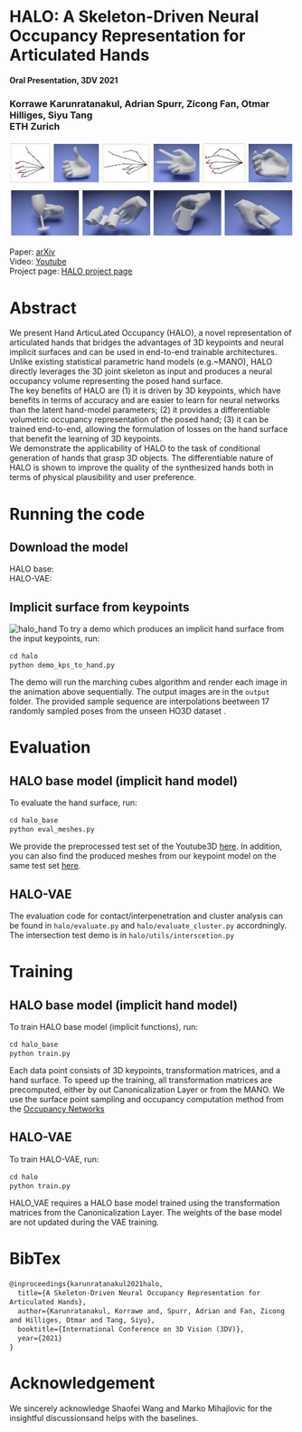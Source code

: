 # HALO: A Skeleton-Driven Neural Occupancy Representation for Articulated Hands
**Oral Presentation, 3DV 2021**

### Korrawe Karunratanakul, Adrian Spurr, Zicong Fan, Otmar Hilliges, Siyu Tang  <br/>  ETH Zurich

![halo_teaser](/assets/teaser.jpg "HALO teaser")

Paper: [arXiv](https://arxiv.org/abs/2109.11399) <br/>
Video: [Youtube](http://www.youtube.com/watch?feature=player_embedded&v=QBiAN8Bobuc) <br/>
Project page: [HALO project page](https://korrawe.github.io/HALO/HALO.html) <br/>



# Abstract
We present Hand ArticuLated Occupancy (HALO), a novel representation of articulated hands that bridges the advantages of 3D keypoints and neural implicit surfaces and can be used in end-to-end trainable architectures. Unlike existing statistical parametric hand models (e.g.~MANO), HALO directly leverages the 3D joint skeleton as input and produces a neural occupancy volume representing the posed hand surface.  
The key benefits of HALO are
(1) it is driven by 3D keypoints, which have benefits in terms of accuracy and are easier to learn for neural networks than the latent hand-model parameters;
(2) it provides a differentiable volumetric occupancy representation of the posed hand;
(3) it can be trained end-to-end, allowing the formulation of losses on the hand surface that benefit the learning of 3D keypoints.  
We demonstrate the applicability of HALO to the task of conditional generation of hands that grasp 3D objects. The differentiable nature of HALO is shown to improve the quality of the synthesized hands both in terms of physical plausibility and user preference. 

# Running the code
## Download the model
HALO base: <br/>
HALO-VAE: <br/>

## Implicit surface from keypoints
![halo_hand](/assets/halo_hand.gif "HALO teaser")
To try a demo which produces an implicit hand surface from the input keypoints, run:
```
cd halo
python demo_kps_to_hand.py
```
The demo will run the marching cubes algorithm and render each image in the animation above sequentially. The output images are in the ```output``` folder. The provided sample sequence are interpolations beetween 17 randomly sampled poses from the unseen HO3D dataset  .


# Evaluation
## HALO base model (implicit hand model)
To evaluate the hand surface, run:
```
cd halo_base
python eval_meshes.py
```
We provide the preprocessed test set of the Youtube3D [here](https://drive.google.com/drive/folders/1dRUPfWvr51VmaTmjHC6xvNrSQmkYMOSH?usp=sharing).
In addition, you can also find the produced meshes from our keypoint model on the same test set [here](https://drive.google.com/drive/folders/1dvz0R39Fk_iX2SnZ4G9tDyzfuOy8sbZN?usp=sharing).


## HALO-VAE
The evaluation code for contact/interpenetration and cluster analysis can be found in ```halo/evaluate.py``` and ```halo/evaluate_cluster.py``` accordningly. The intersection test demo is in ```halo/utils/interscetion.py```

# Training
## HALO base model (implicit hand model)
To train HALO base model (implicit functions), run:
```
cd halo_base
python train.py
```
Each data point consists of 3D keypoints, transformation matrices, and a hand surface. To speed up the training, all transformation matrices are precomputed, either by out Canonicalization Layer or from the MANO.
We use the surface point sampling and occupancy computation method from the [Occupancy Networks](https://github.com/autonomousvision/occupancy_networks)


## HALO-VAE
To train HALO-VAE, run:
```
cd halo
python train.py
```
HALO_VAE requires a HALO base model trained using the transformation matrices from the Canonicalization Layer. The weights of the base model are not updated during the VAE training.

# BibTex
```
@inproceedings{karunratanakul2021halo,
  title={A Skeleton-Driven Neural Occupancy Representation for Articulated Hands},
  author={Karunratanakul, Korrawe and, Spurr, Adrian and Fan, Zicong and Hilliges, Otmar and Tang, Siyu},
  booktitle={International Conference on 3D Vision (3DV)},
  year={2021}
}
```

# Acknowledgement
We  sincerely  acknowledge  Shaofei Wang and Marko Mihajlovic for the insightful discussionsand helps with the baselines.
